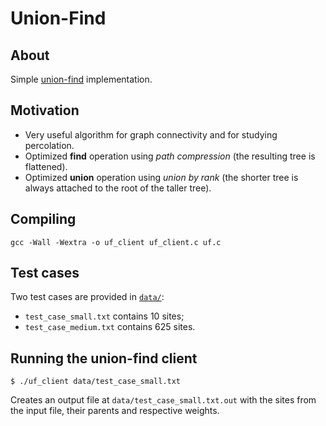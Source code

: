 # Union-Find

## About

Simple [union-find](https://en.wikipedia.org/wiki/Disjoint-set_data_structure) implementation.

## Motivation

* Very useful algorithm for graph connectivity and for studying percolation.
* Optimized **find** operation using _path compression_ (the resulting tree is flattened).
* Optimized **union** operation using _union by rank_ (the shorter tree is always attached to the root of the taller tree).

## Compiling

```
gcc -Wall -Wextra -o uf_client uf_client.c uf.c
```

## Test cases

Two test cases are provided in [`data/`](https://github.com/alexandra-zaharia/c-playground/blob/master/union_find/data):

* `test_case_small.txt` contains 10 sites;
* `test_case_medium.txt` contains 625 sites.

## Running the union-find client

``` 
$ ./uf_client data/test_case_small.txt
```

Creates an output file at `data/test_case_small.txt.out` with the sites from the input file, their parents and respective weights. 
